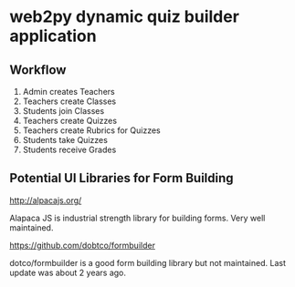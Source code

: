 # web2py dynamic quiz builder application

## Workflow

1. Admin creates Teachers
2. Teachers create Classes
3. Students join Classes
4. Teachers create Quizzes
5. Teachers create Rubrics for Quizzes
5. Students take Quizzes
6. Students receive Grades

## Potential UI Libraries for Form Building

http://alpacajs.org/

Alapaca JS is industrial strength library for building forms. Very well maintained. 

https://github.com/dobtco/formbuilder

dotco/formbuilder is a good form building library but not maintained. Last update was about 2 years ago.
